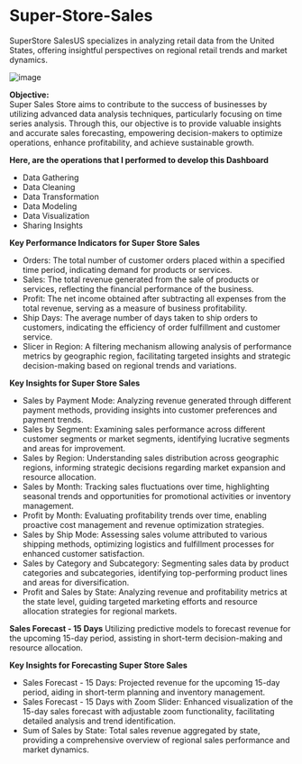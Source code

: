 # Super-Store-Sales
SuperStore SalesUS specializes in analyzing retail data from the United States, offering insightful perspectives on regional retail trends and market dynamics.

![image](https://github.com/amandeepkaur2024/Super-Store-Sales/assets/169684721/cefc3782-71b6-48a2-8bf7-08552559139d)

**Objective:**<br>
Super Sales Store aims to contribute to the success of businesses by utilizing advanced data analysis techniques, particularly focusing on time series analysis. Through this, our objective is to provide valuable insights and accurate sales forecasting, empowering decision-makers to optimize operations, enhance profitability, and achieve sustainable growth.

**Here, are the operations that I performed to develop this Dashboard**
- Data Gathering
- Data Cleaning
- Data Transformation
- Data Modeling
- Data Visualization
- Sharing Insights

**Key Performance Indicators for Super Store Sales**
- Orders: The total number of customer orders placed within a specified time period, indicating demand for products or services.
- Sales: The total revenue generated from the sale of products or services, reflecting the financial performance of the business.
- Profit: The net income obtained after subtracting all expenses from the total revenue, serving as a measure of business profitability.
- Ship Days: The average number of days taken to ship orders to customers, indicating the efficiency of order fulfillment and customer service.
- Slicer in Region: A filtering mechanism allowing analysis of performance metrics by geographic region, facilitating targeted insights and strategic decision-making based on regional trends and variations.

**Key Insights for Super Store Sales**
- Sales by Payment Mode: Analyzing revenue generated through different payment methods, providing insights into customer preferences and payment trends.
- Sales by Segment: Examining sales performance across different customer segments or market segments, identifying lucrative segments and areas for improvement.
- Sales by Region: Understanding sales distribution across geographic regions, informing strategic decisions regarding market expansion and resource allocation.
- Sales by Month: Tracking sales fluctuations over time, highlighting seasonal trends and opportunities for promotional activities or inventory management.
- Profit by Month: Evaluating profitability trends over time, enabling proactive cost management and revenue optimization strategies.
- Sales by Ship Mode: Assessing sales volume attributed to various shipping methods, optimizing logistics and fulfillment processes for enhanced customer satisfaction.
- Sales by Category and Subcategory: Segmenting sales data by product categories and subcategories, identifying top-performing product lines and areas for diversification.
- Profit and Sales by State: Analyzing revenue and profitability metrics at the state level, guiding targeted marketing efforts and resource allocation strategies for regional markets.

**Sales Forecast - 15 Days** 
Utilizing predictive models to forecast revenue for the upcoming 15-day period, assisting in short-term decision-making and resource allocation.

**Key Insights for Forecasting Super Store Sales**
- Sales Forecast - 15 Days: Projected revenue for the upcoming 15-day period, aiding in short-term planning and inventory management.
- Sales Forecast - 15 Days with Zoom Slider: Enhanced visualization of the 15-day sales forecast with adjustable zoom functionality, facilitating detailed analysis and trend identification.
- Sum of Sales by State: Total sales revenue aggregated by state, providing a comprehensive overview of regional sales performance and market dynamics.
